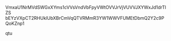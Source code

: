 VmxaU1NrMVdSWGxXYms1cVVsVndVbFpyVWtOVVJrVjVUVVJXYWxJd1drTlZS
bEYzVXpCT2RHUklUbXBrCmVqQTVRMmR3YW1WWVFUMEtDbmQ2Y2c9PQoKZnp1

qtu